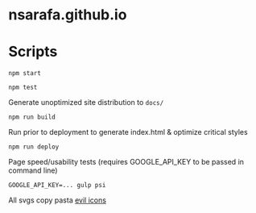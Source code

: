 # nsarafa.github.io

# Scripts

`npm start`

`npm test`

Generate unoptimized site distribution to `docs/`

`npm run build`

Run prior to deployment to generate index.html & optimize critical styles

`npm run deploy`

Page speed/usability tests (requires GOOGLE_API_KEY to be passed in command line)

`GOOGLE_API_KEY=... gulp psi`

All svgs copy pasta [evil icons](http://evil-icons.io/)